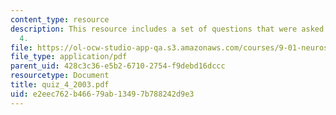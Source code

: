 ```yaml
---
content_type: resource
description: This resource includes a set of questions that were asked during quiz
  4.
file: https://ol-ocw-studio-app-qa.s3.amazonaws.com/courses/9-01-neuroscience-and-behavior-fall-2003/e2eec762b46679ab13497b788242d9e3_quiz_4_2003.pdf
file_type: application/pdf
parent_uid: 428c3c36-e5b2-6710-2754-f9debd16dccc
resourcetype: Document
title: quiz_4_2003.pdf
uid: e2eec762-b466-79ab-1349-7b788242d9e3
---
```

